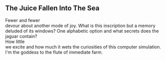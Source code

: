 The Juice Fallen Into The Sea
-----------------------------
Fewer and fewer  
devour about another mode of joy. What is this inscription but a memory deluded of its windows? One alphabetic option and what secrets does the jaguar contain?  
How little  
we excite and how much it wets the curiosities of this computer simulation.  
I'm the goddess to the flute of immediate farm.  
